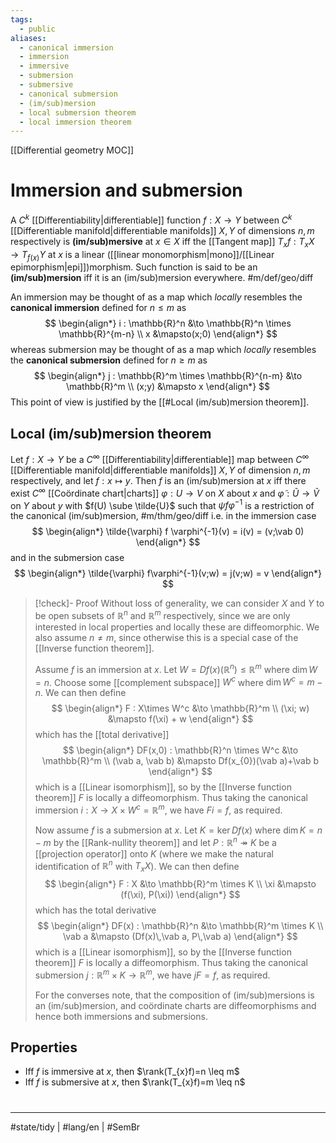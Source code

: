 ```yaml
---
tags:
  - public
aliases:
  - canonical immersion
  - immersion
  - immersive
  - submersion
  - submersive
  - canonical submersion
  - (im/sub)mersion
  - local submersion theorem
  - local immersion theorem
---
```

[[Differential geometry MOC]]
# Immersion and submersion

A $C^k$ [[Differentiability|differentiable]] function $f : X \to Y$ between $C^k$ [[Differentiable manifold|differentiable manifolds]] $X,Y$ of dimensions $n,m$ respectively 
is **(im/sub)mersive** at $x \in X$ iff the [[Tangent map]] $T_{x}f : T_{x}X \to T_{f(x)}Y$ at $x$ is a linear ([[linear monomorphism|mono]]/[[Linear epimorphism|epi]])morphism.
Such function is said to be an **(im/sub)mersion** iff it is an (im/sub)mersion everywhere. #m/def/geo/diff

An immersion may be thought of as a map which _locally_ resembles the **canonical immersion** defined for $n \leq m$ as
$$
\begin{align*}
i : \mathbb{R}^n &\to \mathbb{R}^n \times \mathbb{R}^{m-n} \\
x &\mapsto(x;0)
\end{align*}
$$
whereas submersion may be thought of as a map which _locally_ resembles the **canonical submersion** defined for $n \geq m$ as
$$
\begin{align*}
j : \mathbb{R}^m \times \mathbb{R}^{n-m} &\to \mathbb{R}^m \\
(x;y) &\mapsto x
\end{align*}
$$
This point of view is justified by the [[#Local (im/sub)mersion theorem]].

## Local (im/sub)mersion theorem

Let $f : X \to Y$ be a $C^\infty$ [[Differentiability|differentiable]] map between $C^\infty$ [[Differentiable manifold|differentiable manifolds]] $X,Y$ of dimension $n,m$ respectively,
and let $f : x \mapsto y$.
Then $f$ is an (im/sub)mersion at $x$
iff there exist $C^\infty$ [[Coördinate chart|charts]] $\varphi : U \to V$ on $X$ about $x$ and $\tilde{\varphi} : \tilde{U} \to \tilde{V}$ on $Y$ about $y$ 
with $f(U) \sube \tilde{U}$ 
such that $\psi f \varphi^{-1}$ is a restriction of the canonical (im/sub)mersion, #m/thm/geo/diff 
i.e. in the immersion case
$$
\begin{align*}
\tilde{\varphi} f \varphi^{-1}(v) = i(v) = (v;\vab 0)
\end{align*}
$$
and in the submersion case
$$
\begin{align*}
\tilde{\varphi} f\varphi^{-1}(v;w) = j(v;w) = v
\end{align*}
$$

> [!check]- Proof
> Without loss of generality, we can consider $X$ and $Y$ to be open subsets of $\mathbb{R}^n$ and $\mathbb{R}^m$ respectively,
> since we are only interested in local properties and locally these are diffeomorphic.
> We also assume $n \neq m$, since otherwise this is a special case of the [[Inverse function theorem]].
> 
> Assume $f$ is an immersion at $x$.
> Let $W = Df(x)(\mathbb{R}^n) \leq \mathbb{R}^m$ where $\dim W = n$.
> Choose some [[complement subspace]] $W^c$ where $\dim W^c = m-n$.
> We can then define
> $$
> \begin{align*}
> F : X\times W^c &\to \mathbb{R}^m \\
> (\xi; w) &\mapsto f(\xi) + w
> \end{align*}
> $$
> which has the [[total derivative]]
> $$
> \begin{align*}
> DF(x,0) : \mathbb{R}^n \times W^c &\to \mathbb{R}^m \\
> (\vab a, \vab b) &\mapsto Df(x_{0})(\vab a)+\vab b
> \end{align*}
> $$
> which is a [[Linear isomorphism]],
> so by the [[Inverse function theorem]] $F$ is locally a diffeomorphism.
> Thus taking the canonical immersion $i : X \to X \times W^c = \mathbb{R}^m$, we have $Fi = f$, as required.
> 
> Now assume $f$ is a submersion at $x$.
> Let $K = \ker Df(x)$ where $\dim K = n-m$ by the [[Rank-nullity theorem]]
> and let $P : \mathbb{R}^n \twoheadrightarrow K$ be a [[projection operator]] onto $K$
> (where we make the natural identification of $\mathbb{R}^n$ with $T_{x}X$).
> We can then define
> $$
> \begin{align*}
> F : X &\to \mathbb{R}^m \times K \\
> \xi &\mapsto (f(\xi), P(\xi))
> \end{align*}
> $$
> which has the total derivative
> $$
> \begin{align*}
> DF(x) : \mathbb{R}^n &\to \mathbb{R}^m \times K \\
> \vab a &\mapsto (Df(x)\,\vab a, P\,\vab a)
> \end{align*}
> $$
> which is a [[Linear isomorphism]],
> so by the [[Inverse function theorem]] $F$ is locally a diffeomorphism.
> Thus taking the canonical submersion $j : \mathbb{R}^m \times K \to \mathbb{R}^m$,
> we have $jF = f$, as required.
> 
> For the converses note, that the composition of (im/sub)mersions is an (im/sub)mersion,
> and coördinate charts are diffeomorphisms and hence both immersions and submersions. <span class="QED"/>

## Properties

- Iff $f$ is immersive at $x$, then $\rank(T_{x}f)=n \leq m$
- Iff $f$ is submersive at $x$, then $\rank(T_{x}f)=m \leq n$


#
---
#state/tidy | #lang/en | #SemBr
